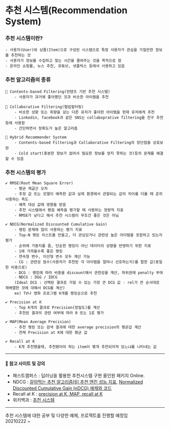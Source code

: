 # 추천 시스템(Recommendation System)
### 추천 시스템이란?
    - 사용자(User)와 상품(Item)으로 구성된 시스템으로 특정 사용자가 관심을 가질만한 정보를 추천하는 것
    - 사용자가 정보를 수집하고 찾는 시간을 줄여주는 것을 목적으로 함
    - 온라인 쇼핑몰, 뉴스 추천, 유튜브, 넷플릭스 등에서 사용하고 있음

### 추천 알고리즘의 종류
    📌 Contents-based Filtering(컨텐츠 기반 추천 시스템)
        - 사용자가 과거에 좋아했던 것과 비슷한 아이템을 추천

    📌 Collaborative Filtering(협업필터링)
        - 비슷한 성향 또는 취향을 갖는 다른 유저가 좋아한 아이템을 현재 유저에게 추천
        - Linkedin, facebook과 같은 SNS는 collaboprative filtering을 친구 추천 등에 사용함
        - 간단하면서 정확도가 높은 알고리즘

    📌 Hybrid Recommender System
        - Contents-based Filtering과 Collaborative Filtering의 장단점을 상호보완
        - Cold start(충분한 정보가 없어서 필요한 정보를 얻지 못하는 것)등의 문제를 해결할 수 있음

### 추천 시스템의 평가
    ✔ RMSE(Root Mean Square Error)
        - 평균 제곱근 오차
        - 추정 값 또는 모델이 예측한 값과 실제 환경에서 관찰되는 값의 차이를 다룰 때 흔히 사용하는 측도
        - 예측 대상 값에 영향을 받음
        - 추천 시스템에서 평점 예측을 평가할 때 사용하는 정량적 지표
        - RMSE가 낮다고 해서 추천 시스템이 무조건 좋은 것은 아님

    ✔ NDCG(Normalized Discounted Cumulative Gain)
        - 랭킹 문제에 많이 사용하는 평가 지표
        - Top-N 랭킹 리스트를 만들고, 더 관심있거나 관련성 높은 아이템을 포함하고 있는지 평가
        - 순위에 가중치를 줌, 단순한 랭킹이 아닌 데이터의 성향을 반영하기 위한 지표
        - 1에 가까울수록 좋은 랭킹
        - 연속형 변수, 이산형 변수 모두 계산 가능
        - CG : 관련성 점수(사용자가 추천된 각 아이템을 얼마나 선호하는지)를 합한 값(동일한 비중으로)
        - DCG : 랭킹에 따라 비중을 discount해서 관련성을 계산, 하위권에 penalty 부여
        - NDCG : DGG / IDCG
        (Ideal DCG : 선택된 결과로 가질 수 있는 가장 큰 DCG 값 - rel가 큰 순서대로 재배열한 것에 대해서 DCG를 계산)
        ex) TV나 영화 프로그램 K개를 랭킹순으로 추천

    ✔ Precision at K
        - Top K개의 결과로 Precision(정밀도)를 계산
        - 추천된 결과의 관련 여부에 따라 0 또는 1로 평가
    
    ✔ MAP(Mean Average Precision)
        - 추천 랭킹 또는 검색 결과에 대한 average precision의 평균값 계산
        - 전체 Precision at K에 대한 평균 값
    
    ✔ Recall at K
        - K개 추천했을때, 추천됐어야 하는 item이 몇개 추천되어져 있느냐를 나타내는 값


---------------


#### 📖 참고 사이트 및 강의
- 패스트캠퍼스 : 딥러닝을 활용한 추천시스템 구현 올인원 패키지 Online.  
- NDCG : [갈아먹는 추천 알고리즘[6] 추천 엔진 성능 지표](https://yeomko.tistory.com/32), [Normalized Discounted Cumulative Gain (nDCG) 예제와 코드](https://ride-or-die.info/normalized-discounted-cumulative-gain/)  
- Recall at K : [precision at K, MAP, recall at K](https://ddiri01.tistory.com/321)
- 위키백과 : [추천 시스템](https://ko.wikipedia.org/wiki/%EC%B6%94%EC%B2%9C_%EC%8B%9C%EC%8A%A4%ED%85%9C)


---------------
추천 시스템에 대한 공부 및 다양한 예제, 프로젝트를 진행할 예정임  
20210222 ~ 